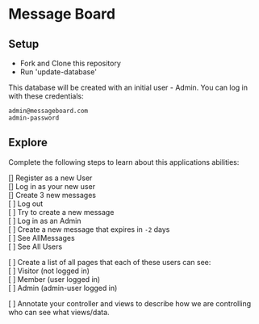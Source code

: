 # Message Board

## Setup
* Fork and Clone this repository
* Run 'update-database' 

This database will be created with an initial user - Admin.  You can log in with these credentials:
```
admin@messageboard.com
admin-password
```

## Explore
Complete the following steps to learn about this applications abilities:

[] Register as a new User  
[] Log in as your new user  
[] Create 3 new messages  
[ ] Log out  
[ ] Try to create a new message  
[ ] Log in as an Admin  
[ ] Create a new message that expires in `-2` days  
[ ] See AllMessages  
[ ] See All Users  

[ ] Create a list of all pages that each of these users can see:  
	[ ] Visitor (not logged in)  
	[ ] Member (user logged in)  
	[ ] Admin (admin-user logged in)  

[ ] Annotate your controller and views to describe how we are controlling who can see what views/data.